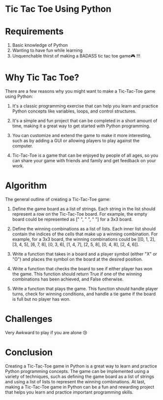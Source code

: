 # Tic Tac Toe Using Python

# Requirements

1. Basic knowledge of Python
2. Wanting to have fun while learning
3. Unquenchable thirst of making a BADASS tic tac toe game🎮 !!!

# Why Tic Tac Toe?

There are a few reasons why you might want to make a Tic-Tac-Toe game using Python:

1. It's a classic programming exercise that can help you learn and practice Python concepts like variables, loops, and control structures.

2. It's a simple and fun project that can be completed in a short amount of time, making it a great way to get started with Python programming.

3. You can customize and extend the game to make it more interesting, such as by adding a GUI or allowing players to play against the computer.

4. Tic-Tac-Toe is a game that can be enjoyed by people of all ages, so you can share your game with friends and family and get feedback on your work.

# Algorithm

The general outline of creating a Tic-Tac-Toe game:

1. Define the game board as a list of strings. Each string in the list should represent a row on the Tic-Tac-Toe board. For example, the empty board could be represented as [" ", " ", " "] for a 3x3 board.

2. Define the winning combinations as a list of lists. Each inner list should contain the indices of the cells that make up a winning combination. For example, for a 3x3 board, the winning combinations could be [[0, 1, 2], [3, 4, 5], [6, 7, 8], [0, 3, 6], [1, 4, 7], [2, 5, 8], [0, 4, 8], [2, 4, 6]].

3. Write a function that takes in a board and a player symbol (either "X" or "O") and places the symbol on the board at the desired position.

4. Write a function that checks the board to see if either player has won the game. This function should return True if one of the winning combinations has been achieved, and False otherwise.

5. Write a function that plays the game. This function should handle player turns, check for winning conditions, and handle a tie game if the board is full but no player has won.

# Challenges

Very Awkward to play if you are alone 😢

# Conclusion

Creating a Tic-Tac-Toe game in Python is a great way to learn and practice Python programming concepts. The game can be implemented using a variety of techniques, such as defining the game board as a list of strings and using a list of lists to represent the winning combinations.
At last, making a Tic-Tac-Toe game in Python can be a fun and rewarding project that helps you learn and practice important programming skills.
